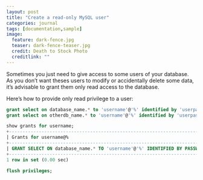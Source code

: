 ```yaml
---
layout: post
title: "Create a read-only MySQL user"
categories: journal
tags: [documentation,sample]
image:
  feature: dark-fence.jpg
  teaser: dark-fence-teaser.jpg
  credit: Death to Stock Photo
  creditlink: ""
---
```


Sometimes you just need to give access to some users of your database. As you don’t want theses users to modify or accidentally delete some data, it’s advisable to grant them only read access to the database.

Here’s how to provide only read privilege to a user:

``` SQL
grant select on database_name.* to 'username'@'%' identified by 'userpasswd';
grant select on otherdb_name.* to 'username'@'%' identified by 'userpasswd';

show grants for username;
+----------------------------------------------------------------------------------------------+
| Grants for username@%                                                                        |
+----------------------------------------------------------------------------------------------+
| GRANT SELECT ON database_name.* TO 'username'@'%' IDENTIFIED BY PASSWORD '*DE425F65DC78103D' |
+----------------------------------------------------------------------------------------------+
1 row in set (0.00 sec)

flush privileges;
```

